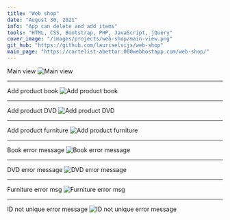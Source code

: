 ```yaml
---
title: "Web shop"
date: "August 30, 2021"
info: "App can delete and add items"
tools: "HTML, CSS, Bootstrap, PHP, JavaScript, jQuery"
cover_image: "/images/projects/web-shop/main-view.png"
git_hub: "https://github.com/lauriselvijs/web-shop"
main_page: "https://cartelist-abettor.000webhostapp.com/web-shop/"
---
```


Main view
![Main view](/images/projects/web-shop/main-view.png)

---

Add product book
![Add product book](/images/projects/web-shop/add-product-book.png)

---

Add product DVD
![Add product DVD](/images/projects/web-shop/add-product-DVD.png)

---

Add product furniture
![Add product furniture](/images/projects/web-shop/add-product-furniture.png)

---

Book error message
![Book error message](/images/projects/web-shop/book-error-msg.png)

---

DVD error message
![DVD error message](/images/projects/web-shop/DVD-error-msg.png)

---

Furniture error msg
![Furniture error msg](/images/projects/web-shop/furniture-error-msg.png)

---

ID not unique error message
![ID not unique error message](/images/projects/web-shop/ID-not-unique-error-msg.png)
